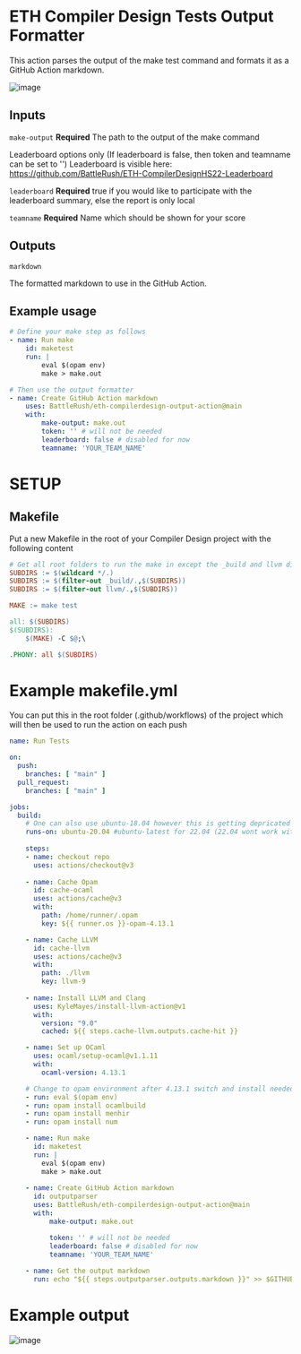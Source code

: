# ETH Compiler Design Tests Output Formatter

This action parses the output of the make test command and formats it as a GitHub Action markdown.

![image](https://user-images.githubusercontent.com/11750584/192163257-d0357bde-e228-4eb1-acfb-e21c6aeb6a95.png)


## Inputs

`make-output`
**Required** The path to the output of the make command

Leaderboard options only (If leaderboard is false, then token and teamname can be set to '')
Leaderboard is visible here: https://github.com/BattleRush/ETH-CompilerDesignHS22-Leaderboard

`leaderboard`
**Required** true if you would like to participate with the leaderboard summary, else the report is only local

`teamname`
**Required** Name which should be shown for your score

## Outputs

`markdown`

The formatted markdown to use in the GitHub Action.

## Example usage

```yml
# Define your make step as follows
- name: Run make
    id: maketest
    run: |
        eval $(opam env)
        make > make.out

# Then use the output formatter
- name: Create GitHub Action markdown
    uses: BattleRush/eth-compilerdesign-output-action@main
    with:
        make-output: make.out
        token: '' # will not be needed
        leaderboard: false # disabled for now
        teamname: 'YOUR_TEAM_NAME'
```

# SETUP

## Makefile
Put a new Makefile in the root of your Compiler Design project with the following content

```makefile
# Get all root folders to run the make in except the _build and llvm dirrectory
SUBDIRS := $(wildcard */.)
SUBDIRS := $(filter-out _build/.,$(SUBDIRS))
SUBDIRS := $(filter-out llvm/.,$(SUBDIRS))

MAKE := make test

all: $(SUBDIRS)
$(SUBDIRS):
	$(MAKE) -C $@;\

.PHONY: all $(SUBDIRS)
```

# Example makefile.yml
You can put this in the root folder (.github/workflows) of the project which will then be used to run the action on each push

```yml
name: Run Tests

on:
  push:
    branches: [ "main" ]
  pull_request:
    branches: [ "main" ]

jobs:
  build:
    # One can also use ubuntu-18.04 however this is getting depricated by Jan 2023
    runs-on: ubuntu-20.04 #ubuntu-latest for 22.04 (22.04 wont work with LLVM 9 however)
        
    steps:
    - name: checkout repo
      uses: actions/checkout@v3
      
    - name: Cache Opam
      id: cache-ocaml
      uses: actions/cache@v3
      with:
        path: /home/runner/.opam
        key: ${{ runner.os }}-opam-4.13.1

    - name: Cache LLVM
      id: cache-llvm
      uses: actions/cache@v3
      with:
        path: ./llvm
        key: llvm-9
        
    - name: Install LLVM and Clang
      uses: KyleMayes/install-llvm-action@v1
      with:
        version: "9.0"
        cached: ${{ steps.cache-llvm.outputs.cache-hit }}

    - name: Set up OCaml
      uses: ocaml/setup-ocaml@v1.1.11
      with:
        ocaml-version: 4.13.1

    # Change to opam environment after 4.13.1 switch and install needed packages
    - run: eval $(opam env)
    - run: opam install ocamlbuild
    - run: opam install menhir
    - run: opam install num 

    - name: Run make
      id: maketest
      run: |
        eval $(opam env)
        make > make.out
        
    - name: Create GitHub Action markdown
      id: outputparser
      uses: BattleRush/eth-compilerdesign-output-action@main
      with:
          make-output: make.out

          token: '' # will not be needed
          leaderboard: false # disabled for now
          teamname: 'YOUR_TEAM_NAME'
          
    - name: Get the output markdown
      run: echo "${{ steps.outputparser.outputs.markdown }}" >> $GITHUB_STEP_SUMMARY
```


# Example output 

![image](https://user-images.githubusercontent.com/11750584/192164630-81c79b99-e0b1-4829-a712-9c1bd750a3a6.png)
